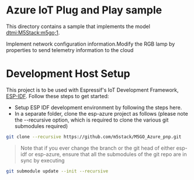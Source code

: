 # Azure IoT Plug and Play sample

This directory contains a sample that implements the model [dtmi:M5Stack:m5go;1](https://github.com/Azure/iot-plugandplay-models/blob/main/dtmi/m5stack/m5go-1.json).



Implement network configuration information.Modify the RGB lamp by properties to send telemetry information to the cloud


# Development Host Setup

This project is to be used with Espressif's IoT Development Framework, [ESP-IDF](https://github.com/espressif/esp-idf). Follow these steps to get started:

- Setup ESP IDF development environment by following the steps here.
- In a separate folder, clone the esp-azure project as follows (please note the --recursive option, which is required to clone the various git submodules required)

``` bash
git clone --recursive https://github.com/m5stack/M5GO_Azure_pnp.git
```

> Note that if you ever change the branch or the git head of either esp-idf or esp-azure, ensure that all the submodules of the git repo are in sync by executing 
``` bash
git submodule update --init --recursive
```
